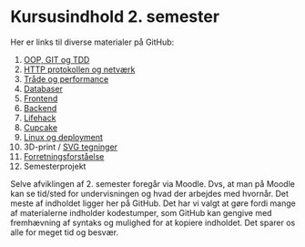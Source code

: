 # Kursusindhold 2. semester

Her er links til diverse materialer på GitHub:

1. [OOP, GIT og TDD](./oop_git_tdd/README.md)
2. [HTTP protokollen og netværk](./http_network/README.md)
3. [Tråde og performance](./threads/README.md)
4. [Databaser](./databases/README.md)
5. [Frontend](./webstack/frontend/README.md)
6. [Backend](./webstack/backend/README.md)
7. [Lifehack](./lifehack/README.md)
8. [Cupcake](./cupcake/README.md)
9. [Linux og deployment](./linux_and_deployment/README.md)
10. 3D-print / [SVG tegninger](./svg/README.md)
11. [Forretningsforståelse](./business/README.md)
12. Semesterprojekt

Selve afviklingen af 2. semester foregår via Moodle. Dvs, at man på Moodle kan se tid/sted for undervisningen og hvad der arbejdes med hvornår. Det meste af indholdet ligger her på GitHub. Det har vi valgt at gøre fordi mange af materialerne indholder kodestumper, som GitHub kan gengive med fremhævning af syntaks og mulighed for at kopiere indholdet. Det sparer os alle for meget tid og besvær.
